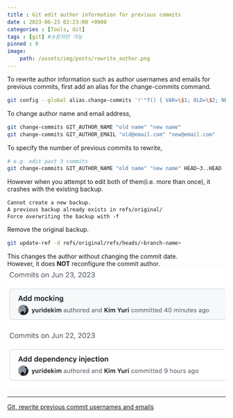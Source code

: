 ```yaml
---
title : Git edit author information for previous commits
date : 2023-06-23 02:23:00 +0900
categories : [Tools, Git]
tags : [git] #소문자만 가능
pinned : 0
image:
    path: /assets/img/posts/rewrite_author.png
---
```


To rewrite author information such as author usernames and emails for previous commits,
first add an alias for the change-commits command.
```bash
git config --global alias.change-commits '!'"f() { VAR=\$1; OLD=\$2; NEW=\$3; shift 3; git filter-branch --env-filter \"if [[ \\\"\$\`echo \$VAR\`\\\" = '\$OLD' ]]; then export \$VAR='\$NEW'; fi\" \$@; }; f"
```

To change author name and email address,

```bash
git change-commits GIT_AUTHOR_NAME "old name" "new name"
git change-commits GIT_AUTHOR_EMAIL "old@email.com" "new@email.com"
```

To specify the number of previous commits to rewrite,
```bash
# e.g. edit past 3 commits
git change-commits GIT_AUTHOR_NAME "old name" "new name" HEAD~3..HEAD
```

However when you attempt to edit both of them(i.e. more than once), it crashes with the existing backup.
```
Cannot create a new backup.
A previous backup already exists in refs/original/
Force overwriting the backup with -f
```

Remove the original backup.

```bash
git update-ref -d refs/original/refs/heads/<branch-name>
```


This changes the author without changing the commit date.  
However, it does <b>NOT</b> reconfigure the commit author.  
![rewrite_author](/assets/img/posts/rewrite_author.png)

---
[Git, rewrite previous commit usernames and emails](https://stackoverflow.com/questions/2919878/git-rewrite-previous-commit-usernames-and-emails)